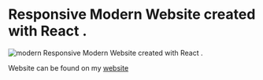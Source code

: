 # Responsive Modern Website created with React .

![modern](https://user-images.githubusercontent.com/73038209/147880110-12585c0e-eaad-4ca1-aca1-0ed26a727ae9.png)
Responsive Modern Website created with React .

Website can be found on my [website](https://hopeful-easley-027ced.netlify.app/)
